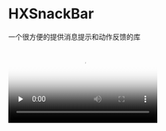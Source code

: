 # HXSnackBar
一个很方便的提供消息提示和动作反馈的库

<video id="video" controls="" preload="none" poster="http://media.w3.org/2010/05/sintel/poster.png">
      <source id="mp4" src="https://github.com/chx632996066/HXSnackBar/blob/master/HXSnackBarDemo/HXSnackBar.mov" type="video/mp4">
</video>
